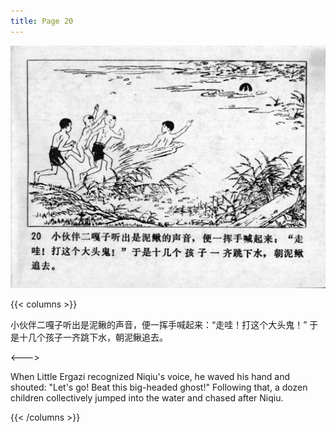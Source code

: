 ```yaml
---
title: Page 20
---
```


![niqiu page](./../../images/niqiu/seifert0397_nqkg_0024_020.jpg)

{{< columns >}}

小伙伴二嘎子听出是泥鳅的声音，便一挥手喊起来：“走哇！打这个大头鬼！” 于是十几个孩子一齐跳下水，朝泥鳅追去。

<--->

When Little Ergazi recognized Niqiu's voice, he waved his hand and shouted: "Let's go! Beat this big-headed ghost!" Following that, a dozen children collectively jumped into the water and chased after Niqiu.

{{< /columns >}}

